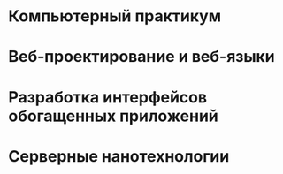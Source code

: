 # Компьютерный практикум
# Веб-проектирование и веб-языки
# Разработка интерфейсов обогащенных приложений
# Серверные нанотехнологии
